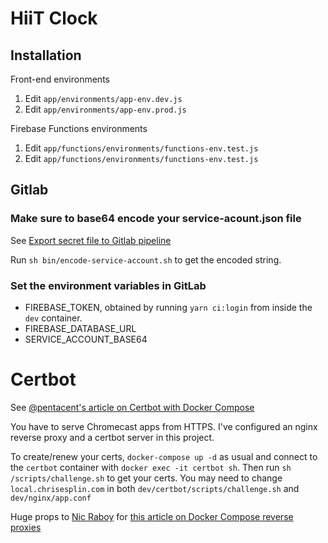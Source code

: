 # HiiT Clock

## Installation

Front-end environments

1. Edit `app/environments/app-env.dev.js`
2. Edit `app/environments/app-env.prod.js`

Firebase Functions environments

1. Edit `app/functions/environments/functions-env.test.js`
2. Edit `app/functions/environments/functions-env.test.js`

## Gitlab

### Make sure to base64 encode your service-acount.json file

See [Export secret file to Gitlab pipeline](https://medium.com/@michalkalita/export-secret-file-to-gitlab-pipeline-75789eee35bd)

Run `sh bin/encode-service-account.sh` to get the encoded string.

### Set the environment variables in GitLab

- FIREBASE_TOKEN, obtained by running `yarn ci:login` from inside the `dev` container.
- FIREBASE_DATABASE_URL
- SERVICE_ACCOUNT_BASE64

# Certbot

See [@pentacent's article on Certbot with Docker Compose](https://medium.com/@pentacent/nginx-and-lets-encrypt-with-docker-in-less-than-5-minutes-b4b8a60d3a71)

You have to serve Chromecast apps from HTTPS. I've configured an nginx reverse proxy and a certbot server in this project.

To create/renew your certs, `docker-compose up -d` as usual and connect to the `certbot` container with `docker exec -it certbot sh`. Then run `sh /scripts/challenge.sh` to get your certs. You may need to change `local.chrisesplin.com` in both `dev/certbot/scripts/challenge.sh` and `dev/nginx/app.conf`

Huge props to [Nic Raboy](https://twitter.com/nraboy) for [this article on Docker Compose reverse proxies](https://www.thepolyglotdeveloper.com/2017/03/nginx-reverse-proxy-containerized-docker-applications/)
